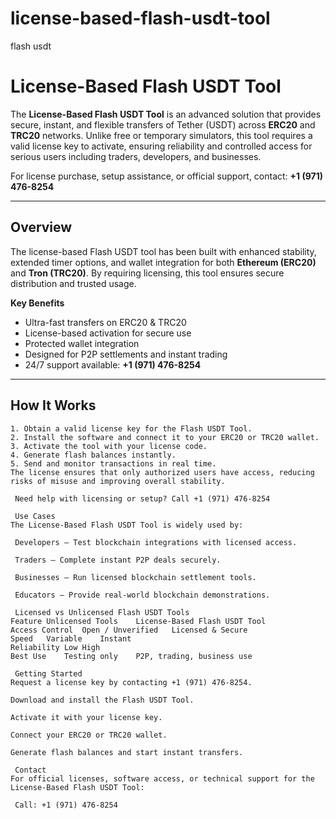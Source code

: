 # license-based-flash-usdt-tool
flash usdt
# License-Based Flash USDT Tool

The **License-Based Flash USDT Tool** is an advanced solution that provides secure, instant, and flexible transfers of Tether (USDT) across **ERC20** and **TRC20** networks. Unlike free or temporary simulators, this tool requires a valid license key to activate, ensuring reliability and controlled access for serious users including traders, developers, and businesses.

 For license purchase, setup assistance, or official support, contact: **+1 (971) 476-8254**

---

##  Overview

The license-based Flash USDT tool has been built with enhanced stability, extended timer options, and wallet integration for both **Ethereum (ERC20)** and **Tron (TRC20)**. By requiring licensing, this tool ensures secure distribution and trusted usage.  

**Key Benefits**
-  Ultra-fast transfers on ERC20 & TRC20  
-  License-based activation for secure use  
-  Protected wallet integration  
-  Designed for P2P settlements and instant trading  
-  24/7 support available: **+1 (971) 476-8254**

---

##  How It Works

```text
1. Obtain a valid license key for the Flash USDT Tool.
2. Install the software and connect it to your ERC20 or TRC20 wallet.
3. Activate the tool with your license code.
4. Generate flash balances instantly.
5. Send and monitor transactions in real time.
The license ensures that only authorized users have access, reducing risks of misuse and improving overall stability.

 Need help with licensing or setup? Call +1 (971) 476-8254

 Use Cases
The License-Based Flash USDT Tool is widely used by:

 Developers – Test blockchain integrations with licensed access.

 Traders – Complete instant P2P deals securely.

 Businesses – Run licensed blockchain settlement tools.

 Educators – Provide real-world blockchain demonstrations.

 Licensed vs Unlicensed Flash USDT Tools
Feature	Unlicensed Tools	License-Based Flash USDT Tool
Access Control	Open / Unverified	Licensed & Secure 
Speed	Variable	Instant 
Reliability	Low	High 
Best Use	Testing only	P2P, trading, business use 

 Getting Started
Request a license key by contacting +1 (971) 476-8254.

Download and install the Flash USDT Tool.

Activate it with your license key.

Connect your ERC20 or TRC20 wallet.

Generate flash balances and start instant transfers.

 Contact
For official licenses, software access, or technical support for the License-Based Flash USDT Tool:

 Call: +1 (971) 476-8254
